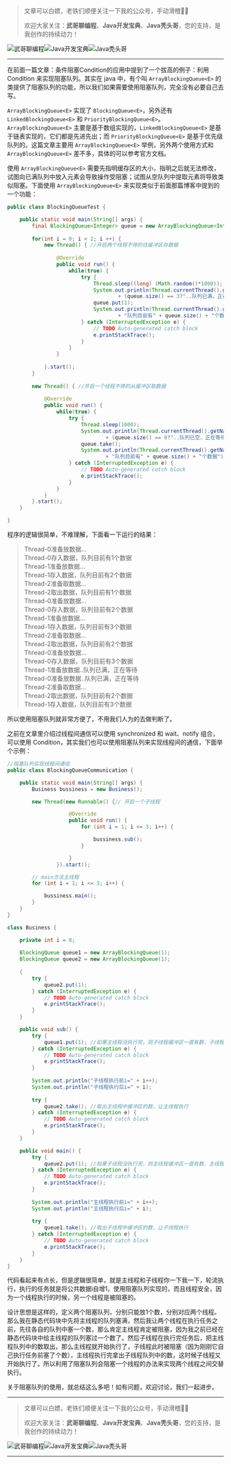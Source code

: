 > 文章可以白嫖，老铁们顺便关注一下我的公众号，手动滑稽🤣🤣 &nbsp;
>
> 欢迎大家关注：**武哥聊编程**、**Java开发宝典**、**Java秃头哥**，您的支持，是我创作的持续动力！&nbsp;&nbsp;

![武哥聊编程](https://img-blog.csdnimg.cn/202002150421550.jpg)![Java开发宝典](https://img-blog.csdnimg.cn/20200608005630228.png)![Java秃头哥](https://img-blog.csdnimg.cn/20201025170941235.png)

----

在前面一篇文章：条件阻塞Condition的应用中提到了一个拔高的例子：利用 Condition 来实现阻塞队列。其实在 java 中，有个叫 `ArrayBlockingQueue<E>` 的类提供了阻塞队列的功能，所以我们如果需要使用阻塞队列，完全没有必要自己去写。

`ArrayBlockingQueue<E>` 实现了 `BlockingQueue<E>`，另外还有 `LinkedBlockingQueue<E>` 和 `PriorityBlockingQueue<E>`。`ArrayBlockingQueue<E>` 主要是基于数组实现的，`LinkedBlockingQueue<E>` 是基于链表实现的，它们都是先进先出；而 `PriorityBlockingQueue<E>` 是基于优先级队列的。这篇文章主要用 `ArrayBlockingQueue<E>` 举例，另外两个使用方式和 `ArrayBlockingQueue<E>` 差不多，具体的可以参考官方文档。

使用 `ArrayBlockingQueue<E>` 需要先指明缓存区的大小，指明之后就无法修改，试图向已满队列中放入元素会导致操作受阻塞；试图从空队列中提取元素将导致类似阻塞。下面使用 `ArrayBlockingQueue<E>` 来实现类似于前面那篇博客中提到的一个功能：

```java
public class BlockingQueueTest {

	public static void main(String[] args) {
		final BlockingQueue<Integer> queue = new ArrayBlockingQueue<Integer>(3); //缓冲区允许放3个数据
		
		for(int i = 0; i < 2; i ++) {
			new Thread() { //开启两个线程不停的往缓冲区存数据
				
				@Override
				public void run() {
					while(true) {
						try {
							Thread.sleep((long) (Math.random()*1000));
							System.out.println(Thread.currentThread().getName() + "准备放数据"
									+ (queue.size() == 3?"..队列已满，正在等待":"..."));
							queue.put(1);
							System.out.println(Thread.currentThread().getName() + "存入数据，" 
									+ "队列目前有" + queue.size() + "个数据");
						} catch (InterruptedException e) {
							// TODO Auto-generated catch block
							e.printStackTrace();
						} 
					}
				}
				
			}.start();
		}
		
		new Thread() { //开启一个线程不停的从缓冲区取数据
			
			@Override
			public void run() {
				while(true) {
					try {
						Thread.sleep(1000);
						System.out.println(Thread.currentThread().getName() + "准备取数据"
								+ (queue.size() == 0?"..队列已空，正在等待":"..."));
						queue.take();
						System.out.println(Thread.currentThread().getName() + "取出数据，" 
								+ "队列目前有" + queue.size() + "个数据");
					} catch (InterruptedException e) {
						// TODO Auto-generated catch block
						e.printStackTrace();
					} 
				}
			}
		}.start();
	}

}
```
程序的逻辑很简单，不难理解，下面看一下运行的结果：
>Thread-0准备放数据... <br>
Thread-0存入数据，队列目前有1个数据<br>
Thread-1准备放数据...<br>
Thread-1存入数据，队列目前有2个数据<br>
Thread-2准备取数据...<br>
Thread-2取出数据，队列目前有1个数据<br>
Thread-0准备放数据...<br>
Thread-0存入数据，队列目前有2个数据<br>
Thread-1准备放数据...<br>
Thread-1存入数据，队列目前有3个数据<br>
Thread-2准备取数据...<br>
Thread-2取出数据，队列目前有2个数据<br>
Thread-0准备放数据...<br>
Thread-0存入数据，队列目前有3个数据<br>
Thread-1准备放数据..队列已满，正在等待<br>
Thread-0准备放数据..队列已满，正在等待<br>
Thread-2准备取数据...<br>
Thread-2取出数据，队列目前有2个数据<br>
Thread-1存入数据，队列目前有3个数据<br>

所以使用阻塞队列就非常方便了，不用我们人为的去做判断了。

之前在文章里介绍过线程间通信可以使用 synchronized 和 wait、notify 组合，可以使用 Condition，其实我们也可以使用阻塞队列来实现线程间的通信，下面举个示例：

```java
//阻塞队列实现线程间通信
public class BlockingQueueCommunication {

    public static void main(String[] args) {
        Business bussiness = new Business();

        new Thread(new Runnable() {// 开启一个子线程

                    @Override
                    public void run() {
                        for (int i = 1; i <= 3; i++) {

                            bussiness.sub();
                        }

                    }
                }).start();

        // main方法主线程
        for (int i = 1; i <= 3; i++) {

            bussiness.main();
        }
    }   
}

class Business {

	private int i = 0;
	
    BlockingQueue queue1 = new ArrayBlockingQueue(1);
    BlockingQueue queue2 = new ArrayBlockingQueue(1);
    
    {
    	try {
			queue2.put(1);
		} catch (InterruptedException e) {
			// TODO Auto-generated catch block
			e.printStackTrace();
		}
    }

    public void sub() {
        try {
			queue1.put(1); //如果主线程没执行完，则子线程缓冲区一直有数，子线程在这里被阻塞
		} catch (InterruptedException e) {
			// TODO Auto-generated catch block
			e.printStackTrace();
		}
        
        System.out.println("子线程执行前i=" + i++);
        System.out.println("子线程执行后i=" + i);
        
        try {
			queue2.take(); //取出主线程中缓冲区的数，让主线程执行
		} catch (InterruptedException e) {
			// TODO Auto-generated catch block
			e.printStackTrace();
		}
    }

    public void main() {
        try {
			queue2.put(1); //如果子线程没执行完，则主线程缓冲区一直有数，主线程在这里被阻塞
		} catch (InterruptedException e) {
			// TODO Auto-generated catch block
			e.printStackTrace();
		}
        
        System.out.println("主线程执行前i=" + i++);
        System.out.println("主线程执行后i=" + i);
        
        try {
			queue1.take(); //取出子线程中缓冲区的数，让子线程执行
		} catch (InterruptedException e) {
			// TODO Auto-generated catch block
			e.printStackTrace();
		}
    }
}
```
代码看起来有点长，但是逻辑很简单，就是主线程和子线程你一下我一下，轮流执行，执行的任务就是将公共数据i自增1，使用阻塞队列实现的，而且线程安全，因为一个线程执行的时候，另一个线程是被阻塞的。

设计思想是这样的，定义两个阻塞队列，分别只能放1个数，分别对应两个线程。那么我在静态代码块中先将主线程的队列塞满，然后我让两个线程在执行任务之前，先往各自的队列中塞一个数，那么肯定主线程肯定被阻塞，因为我之前已经在静态代码块中给主线程的队列塞过一个数了。然后子线程在执行完任务后，把主线程队列中的数取出，那么主线程就开始执行了，子线程此时被阻塞（因为刚刚它自己执行任务前塞了个数），主线程执行完拿出子线程队列中的数，这时候子线程又开始执行了。所以利用了阻塞队列会阻塞一个线程的办法来实现两个线程之间交替执行。

关于阻塞队列的使用，就总结这么多吧！如有问题，欢迎讨论，我们一起进步。

----

> 文章可以白嫖，老铁们顺便关注一下我的公众号，手动滑稽🤣🤣 &nbsp;
>
> 欢迎大家关注：**武哥聊编程**、**Java开发宝典**、**Java秃头哥**，您的支持，是我创作的持续动力！&nbsp;&nbsp;

![武哥聊编程](https://img-blog.csdnimg.cn/202002150421550.jpg)![Java开发宝典](https://img-blog.csdnimg.cn/20200608005630228.png)![Java秃头哥](https://img-blog.csdnimg.cn/20201025170941235.png)

----